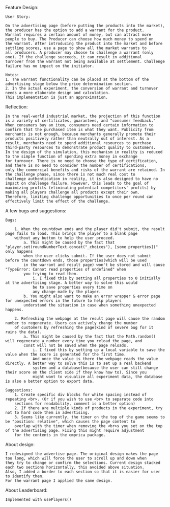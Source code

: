 Feature Design:

    User Story: 

    On the advertising page (before putting the products into the market), the producer has the option to add a warrant for the product. 
    Warrant requires a certain amount of money, but can attract more people to buy. The Producer can choose how much money to spend on 
    the warrant. After introducing the product into the market and before settling scores, use a page to show all the market warrants to
    all producers. A producer may choose to challenge a warrant (only one). If the challenge succeeds, it can result in additional 
    turnover from the warrant not being available at settlement. Challenge failure has no impact on the initiator.

    Notes:
    1. The warrant functionality can be placed at the bottom of the advertising stage below the price determination section.
    2. In the actual experiment, the conversion of warrant and turnover needs a more elaborate design and calculation. 
    This implementation is just an approximation.


Reflection:

    In the real-world industrial market, the projection of this function is a variety of certificates, guarantees, and "consumer feedback."
    When consumers buy an item, consumers need certain information to confirm that the purchased item is what they want. Publicity from 
    merchants is not enough, because merchants generally promote their products positively rather than neutrally out of interest. As a 
    result, merchants need to spend additional resources to purchase third-party resources to demonstrate product quality to customers. 
    In the design of the simulation, this mechanism in reality is reduced to the simple function of spending extra money in exchange 
    for turnover. There is no need to choose the type of certification, and there is no need to consider the number of certifications, 
    only the commercial benefits and risks of the warrant are retained. In the challenge phase, since there is not much real cost to 
    challenge authentication in reality, it is also designed to have no impact on challenge failure. However, this leads to the goal of 
    maximizing profits (eliminating potential competitors' profits) by making all players challenge all products except their own. 
    Therefore, limiting challenge opportunities to once per round can effectively limit the effect of the challenge.


A few bugs and suggestions:
    
    Bugs:

        1. When the countdown ends and the player did't submit, the result page fails to load. This brings the player to a blank page 
        without any button to help the user proceed.
            a. This might be caused by the fact that "player.set(roundNumberText.concat("_choices"), [some properties])" only happens 
            when the user clicks submit. If the user does not submit before the countdown ends, those properties(which will be used 
            in the warrant and result page) won't be stored and will cause "TypeError: Cannot read properties of undefined" when 
            you trying to read them.
                i. I fixed this by setting all properties to 0 initially at the advertising stage. A better way to solve this would 
                be to save properties every time on 
                any change made by the player.
            b. You might also want to make an error wrapper & error page for unexpected errors in the future to help players 
            understand the situation in case when something unexpected happens.

        2. Refreshing the webpage at the result page will cause the random number to regenerate. Users can actively change the number 
        of customers by refreshing the page(kind of severe bug for it ruins the data). 
            a. This might be caused by the fact that the Math.random() will regenerate a number every time you reload the page, and 
            const will not be saved when the page reloads.
                i. I fixed this by setting up a local variable to save the value when the score is generated for the first time. 
                And once the value is there the webpage reads the value directly. A better way to solve this is to set up a real backend 
                system and a database(because the user can still change their score on the client side if they know how to). Since you 
                might want to visualize all experiment data, the database is also a better option to export data.

    Suggestions:
        1. Create specific div blocks for white spacing instead of repeating <br>. (Or if you wish to use <br> to separate code into 
        sections for readability, comment is a better option)
        2. If there are multiple kinds of products in the experiment, try not to hard code them in advertising.
        3. Seems like currently, the timer on the top of the game seems to be "position: relative", which causes the page content to 
        overlap with the timer when removing the <br>s you set on the top of the advertising page. Fixing this might require adjustment 
        for the contents in the emprica package. 

About design:

    I redesigned the advertise page. The original design makes the page too long, which will force the user to scroll up and down when
    they try to change or comfirm the selections. Current design stacked each two sections horizontally, this avoided above situation. 
    Also, I added a border to each section so that it is easier for user to identify them.
    For the warrant page I applied the same design.

About Leaderboard:

    Implemented with usePlayers()
    
